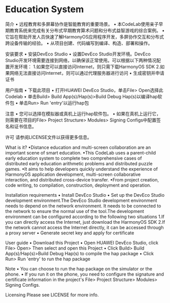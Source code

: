 # Education System
简介 
• 远程教育和多屏幕协作是智能教育的重要场景。
• 本CodeLab使用亲子早期教育系统来完成有关分布式早期教育算术问题和分布式益智游戏的综合案例。
• 它旨在帮助开发人员快速了解HarmonyOS应用程序开发，多屏协作交互和分布式跨设备传输的经验。
• 从项目创建、代码编写到编译、构造、部署和操作。

安装要求
• 安装DevEco Studio
• 设置DevEco Studio开发环境。DevEco Studio开发环境需要连接到网络，以确保该正常使用。可以根据以下两种情况配置开发环境：
	1.如果您可以直接访问Internet，则只需下载HarmonyOS SDK
	2.如果网络无法直接访问Internet，则可以通过代理服务器进行访问
• 生成密钥并申请证书

用户指南
• 下载此项目
• 打开HUAWEI DevEco Studio，单击File> Open选择此Codelab
• 单击Build> Build App(s)/Hap(s)>Build Debug Hap(s)以编译hap软件包
• 单击Run> Run 'entry'以运行hap包

注意
• 您可以选择在模拟器或真机上运行hap软件包。
• 如果在真机上运行它，则需要在项目的File> Project Structure> Modules> Signing Configs中配置签名和证书信息。

许可
请参阅LICENSE文件以获得更多信息。

What is it?
•Distance education and multi-screen collaboration are an important scene of smart education. 
•This CodeLab uses a parent-child early education system to complete two comprehensive cases of distributed early education arithmetic problems and distributed puzzle games. 
•It aims to help developers quickly understand the experience of HarmonyOS application development, multi-screen collaborative interaction, and distributed cross-device transfer. 
•From project creation, code writing, to compilation, construction, deployment and operation.

Installation requirements
• Install DevEco Studio
• Set up the DevEco Studio development environment.The DevEco Studio development environment needs to depend on the network environment. It needs to be connected to the network to ensure the normal use of the tool.The development environment can be configured according to the following two situations
	1.If you can directly access the Internet, just download the HarmonyOS SDK
	2.If the network cannot access the Internet directly, it can be accessed through a proxy server
• Generate secret key and apply for certificate

User guide
• Download this Project
• Open HUAWEI DevEco Studio, click File> Open> Then select and open this Project
• Click Build> Build App(s)/Hap(s)>Build Debug Hap(s) to compile the hap package
• Click Run> Run 'entry' to run the hap package

Note
• You can choose to run the hap package on the simulator or the phone.
• If you run it on the phone, you need to configure the signature and certificate information in the project's File> Project Structure> Modules> Signing Configs.

Licensing
Please see LICENSE for more info.